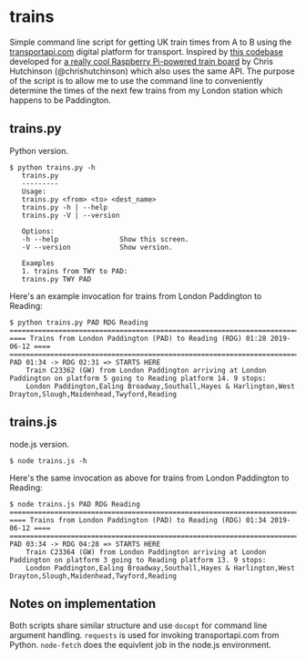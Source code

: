 trains
======
Simple command line script for getting UK train times from A to B using the [transportapi.com](transportapi.com) digital platform for transport.  Inspired by [this codebase](https://github.com/chrishutchinson/train-departure-screen/blob/master/src/trains.py) developed for [a really cool Raspberry Pi-powered train board](https://twitter.com/chrishutchinson/status/1136743837244768257) by Chris Hutchinson (@chrishutchinson) which also uses the same API.  The purpose of the script is to allow me to use the command line to conveniently determine the times of the next few trains from my London station which happens to be Paddington.

trains.py
---------
Python version.
```
$ python trains.py -h 
   trains.py
   ---------
   Usage:
   trains.py <from> <to> <dest_name>
   trains.py -h | --help
   trains.py -V | --version

   Options:
   -h --help               Show this screen.
   -V --version            Show version.

   Examples
   1. trains from TWY to PAD:
   trains.py TWY PAD
```
Here's an example invocation for trains from London Paddington to Reading:
```
$ python trains.py PAD RDG Reading
===============================================================================
==== Trains from London Paddington (PAD) to Reading (RDG) 01:28 2019-06-12 ====
===============================================================================
PAD 01:34 -> RDG 02:31 => STARTS HERE
	Train C23362 (GW) from London Paddington arriving at London Paddington on platform 5 going to Reading platform 14. 9 stops:
	London Paddington,Ealing Broadway,Southall,Hayes & Harlington,West Drayton,Slough,Maidenhead,Twyford,Reading
```

trains.js
---------
node.js version. 
```
$ node trains.js -h

```
Here's the same invocation as above for trains from London Paddington to Reading:
```
$ node trains.js PAD RDG Reading
===============================================================================
==== Trains from London Paddington (PAD) to Reading (RDG) 01:34 2019-06-12 ====
===============================================================================
PAD 03:34 -> RDG 04:28 => STARTS HERE
	Train C23364 (GW) from London Paddington arriving at London Paddington on platform 3 going to Reading platform 13. 9 stops:
	London Paddington,Ealing Broadway,Southall,Hayes & Harlington,West Drayton,Slough,Maidenhead,Twyford,Reading
```

Notes on implementation
---------
Both scripts share similar structure and use `docopt` for command line argument handling.  `requests` is used for invoking transportapi.com from Python. `node-fetch` does the equivlent job in the node.js environment.
